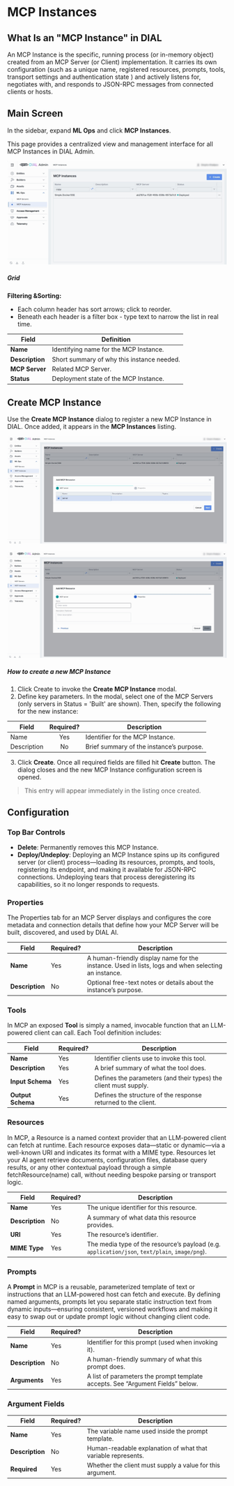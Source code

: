 # MCP Instances

## What Is an "MCP Instance" in DIAL

An MCP Instance is the specific, running process (or in-memory object) created from an MCP Server (or Client) implementation. 
It carries its own configuration (such as a unique name, registered resources, prompts, tools, transport settings and authentication state ) and actively listens for, negotiates with, and responds to JSON-RPC messages from connected clients or hosts.

## Main Screen

In the sidebar, expand **ML Ops** and click **MCP Instances**.

This page provides a centralized view and management interface for all MCP Instances in DIAL Admin.

![img_5.png](img/img_63.png)

##### Grid

**Filtering &Sorting:**

* Each column header has sort arrows; click to reorder.
* Beneath each header is a filter box - type text to narrow the list in real time.

| Field           | Definition                                 |
|-----------------|--------------------------------------------|
| **Name**        | Identifying name for the MCP Instance.     |
| **Description** | Short summary of why this instance needed. |
| **MCP Server**  | Related MCP Server.                        |
| **Status**      | Deployment state of the MCP Instance.      |


## Create MCP Instance

Use the **Create MCP Instance** dialog to register a new MCP Instance in DIAL. Once added, it appears in the **MCP Instances** listing.

![img_6.png](img/img_64.png)

![img_7.png](img/img_65.png)

##### How to create a new MCP Instance

1. Click Create to invoke the **Create MCP Instance** modal.
2. Define key parameters. In the modal, select one of the MCP Servers (only servers in Status = 'Built' are shown). Then, specify the following for the new instance:

  | Field       | Required? | Description                              |
  |-------------|:---------:|------------------------------------------|
  | Name        |    Yes    | Identifier for the MCP Instance.         |
  | Description |    No     | Brief summary of the instance’s purpose. |

3. Click **Create**. Once all required fields are filled hit **Create** button. The dialog closes and the new MCP Instance configuration screen is opened.

  > This entry will appear immediately in the listing once created.


## Configuration

### Top Bar Controls

* **Delete**: Permanently removes this MCP Instance.
* **Deploy/Undeploy**: Deploying an MCP Instance spins up its configured server (or client) process—loading its resources, prompts, and tools, registering its endpoint, and making it available for JSON-RPC connections. Undeploying tears that process deregistering its capabilities, so it no longer responds to requests.


### Properties

The Properties tab for an MCP Server displays and configures the core metadata and connection details that define how your MCP Server will be built, discovered, and used by DIAL AI.

| Field           | Required? | Description                                                                                         |
|-----------------|-----------|-----------------------------------------------------------------------------------------------------|
| **Name**        | Yes       | A human-friendly display name for the instance. Used in lists, logs and when selecting an instance. |
| **Description** | No        | Optional free-text notes or details about the instance’s purpose.                                   |

### Tools

In MCP an exposed **Tool** is simply a named, invocable function that an LLM-powered client can call. Each Tool definition includes:

| Field             | Required? | Description                                                      |
|-------------------|-----------|------------------------------------------------------------------|
| **Name**          | Yes       | Identifier clients use to invoke this tool.                      |
| **Description**   | Yes       | A brief summary of what the tool does.                           |
| **Input Schema**  | Yes       | Defines the parameters (and their types) the client must supply. |
| **Output Schema** | Yes       | Defines the structure of the response returned to the client.    |

### Resources

In MCP, a Resource is a named context provider that an LLM-powered client can fetch at runtime. 
Each resource exposes data—static or dynamic—via a well-known URI and indicates its format with a MIME type. 
Resources let your AI agent retrieve documents, configuration files, database query results, or any other contextual payload through a simple fetchResource(name) call, without needing bespoke parsing or transport logic.

| Field           | Required? | Description                                                                                    |
|-----------------|-----------|------------------------------------------------------------------------------------------------|
| **Name**        | Yes       | The unique identifier for this resource.                                                       |
| **Description** | No        | A summary of what data this resource provides.                                                 |
| **URI**         | Yes       | The resource’s identifier.                                                                     |
| **MIME Type**   | Yes       | The media type of the resource’s payload (e.g. `application/json`, `text/plain`, `image/png`). |

### Prompts

A **Prompt** in MCP is a reusable, parameterized template of text or instructions that an LLM-powered host can fetch and execute. 
By defining named arguments, prompts let you separate static instruction text from dynamic inputs—ensuring consistent, versioned workflows and making it easy to swap out or update prompt logic without changing client code.

| Field           | Required? | Description                                                                    |
|-----------------|-----------|--------------------------------------------------------------------------------|
| **Name**        | Yes       | Identifier for this prompt (used when invoking it).                            |
| **Description** | No        | A human-friendly summary of what this prompt does.                             |
| **Arguments**   | Yes       | A list of parameters the prompt template accepts. See “Argument Fields” below. |

### Argument Fields

| Field           | Required? | Description                                                  |
|-----------------|-----------|--------------------------------------------------------------|
| **Name**        | Yes       | The variable name used inside the prompt template.           |
| **Description** | No        | Human-readable explanation of what that variable represents. |
| **Required**    | Yes       | Whether the client must supply a value for this argument.    |

